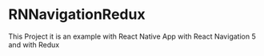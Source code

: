 # RNNavigationRedux
This Project it is an example with React Native App with React Navigation 5 and with Redux

